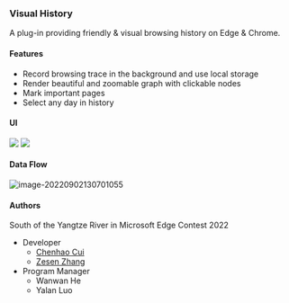### Visual History

A plug-in providing friendly & visual browsing history on Edge & Chrome.

#### Features

- Record browsing trace in the background and use local storage
- Render beautiful and zoomable graph with clickable nodes
- Mark important pages
- Select any day in history

#### UI

<div>
    <img src="https://s1.328888.xyz/2022/09/02/kGqaI.png">
    <img src="https://s1.328888.xyz/2022/09/02/kGXJj.png">
</div>

#### Data Flow

![image-20220902130701055](https://s1.328888.xyz/2022/09/02/kG8N5.png)

#### Authors

South of the Yangtze River in Microsoft Edge Contest 2022

- Developer
  - [Chenhao Cui](https://github.com/Unparalleled-Calvin)
  - [Zesen Zhang](https://github.com/Fernando-Zzs)
- Program Manager
  - Wanwan He
  - Yalan Luo